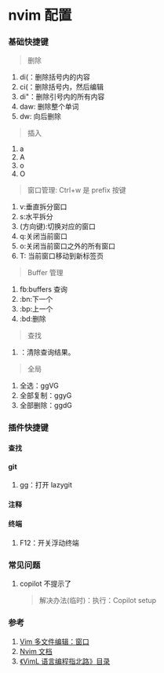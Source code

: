 # nvim 配置

### 基础快捷键

> 删除

1. di(：删除括号内的内容
2. ci(：删除括号内，然后编辑
3. di"：删除引号内的所有内容
4. daw: 删除整个单词
5. dw: 向后删除

> 插入

1. a
2. A
3. o
4. O

> 窗口管理: Ctrl+w 是 prefix 按键

1. v:垂直拆分窗口
2. s:水平拆分
3. (方向键):切换对应的窗口
4. q:关闭当前窗口
5. o:关闭当前窗口之外的所有窗口
6. T: 当前窗口移动到新标签页

> Buffer 管理

1. <leader> fb:buffers 查询
2. :bn:下一个
3. :bp:上一个
4. :bd:删除

> 查找
1. <Ctrl-l>：清除查询结果。

> 全局
1. 全选：ggVG
2. 全部复制：ggyG
3. 全部删除：ggdG

### 插件快捷键

#### 查找

#### git

1. <leader> gg：打开 lazygit

#### 注释

#### 终端

1. F12：开关浮动终端

### 常见问题

1. copilot 不提示了
   > 解决办法(临时)：执行：Copilot setup

### 参考

1. [Vim 多文件编辑：窗口](https://harttle.land/2015/11/14/vim-window.html)
2. [Nvim 文档](https://neovim.io/doc/user/)
3. [《VimL 语言编程指北路》目录](https://github.com/lymslive/vimllearn/blob/master/content.md)
